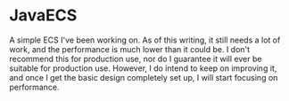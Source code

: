 # JavaECS

A simple ECS I've been working on. As of this writing, it still needs a lot of work, and the performance is much lower than it could be. I don't recommend this for production use, nor do I guarantee it will ever be suitable for production use. However, I do intend to keep on improving it, and once I get the basic design completely set up, I will start focusing on performance.